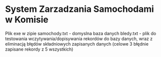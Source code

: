 # System Zarzadzania Samochodami w Komisie
Plik exe w zipie
samochody.txt - domyslna baza danych
bledy.txt - plik do testowania wczytywania/dopisywania rekordów do bazy danych, wraz z eliminacją błędów składniowych zapisanych danych (celowe 3 błędnie zapisane rekordy z 5 wszystkich)
